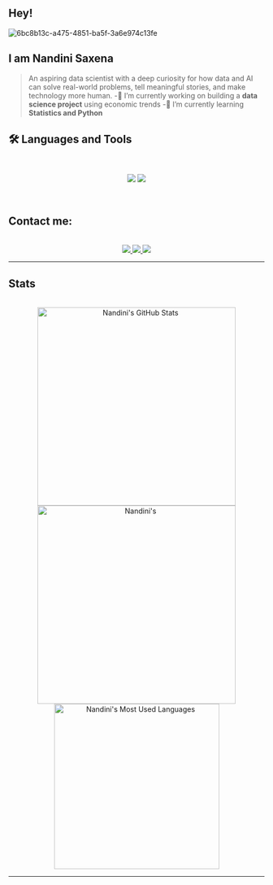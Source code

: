 ## Hey!

![6bc8b13c-a475-4851-ba5f-3a6e974c13fe](https://github.com/user-attachments/assets/83148c36-9b13-4436-afe9-81676b772875)

## I am Nandini Saxena
>An aspiring data scientist with a deep curiosity for how data and AI can solve real-world problems, tell meaningful stories, and make technology more human.
>-🔭 I’m currently working on building a **data science project** using economic trends
>-🌱 I’m currently learning **Statistics and Python**

## 🛠️ Languages and Tools
<br>
<p align="center">
  <img src="https://skillicons.dev/icons?i=java,spring,ts,flask,gcp,nodejs,react,maven,mongodb,postgres,py,ai,c" />
  <img src="https://skillicons.dev/icons?i=html,css,vue,tailwind,js,docker,electron,vue,mysql,postman,git,opencv,figma" />
</p>
<br>

## Contact me:
<br>
<div align="center">
  <a href="monalika1612@gmail.com">
    <img src="https://img.shields.io/badge/Gmail-333333?style=for-the-badge&logo=gmail&logoColor=red" />
  </a>
  <a href="https://linkedin.com/in/nandini1111" target="_blank">
    <img src="https://img.shields.io/badge/LinkedIn-0077B5?style=for-the-badge&logo=linkedin&logoColor=white" target="_blank" />
  </a>
  <a href="https://medium.com/@monalika1612" target="_blank">
    <img src="https://img.shields.io/badge/Medium-000000?style=for-the-badge&logo=medium&logoColor=white" target="_blank" />
  </a>
</div>  
<hr>

## Stats

<br>

<div align=center>
  <img width=390 src="https://github-readme-stats.vercel.app/api?username=nandini1612&theme=transparent&count_private=true&show_icons=true&rank_icon=github&locale=en" alt="Nandini's GitHub Stats" />
  <img width=390 src="https://github-readme-streak-stats.herokuapp.com/?user=nandini1612&theme=transparent&count_private=true&border_radius=10&locale=en" alt="Nandini's" />
  <img width=325 src="https://github-readme-stats.vercel.app/api/top-langs?username=nandini1612&theme=transparent&layout=donut&hide=css&langs_count=8&border_radius=10&show_icons=true&locale=en" alt="Nandini's Most Used Languages" />
</div>

<hr>



<!--
**nandini1612/nandini1612** is a ✨ _special_ ✨ repository because its `README.md` (this file) appears on your GitHub profile.

Here are some ideas to get you started:

- 🔭 I’m currently working on ...
- 🌱 I’m currently learning ...
- 👯 I’m looking to collaborate on ...
- 🤔 I’m looking for help with ...
- 💬 Ask me about ...
- 📫 How to reach me: ...
- 😄 Pronouns: ...
- ⚡ Fun fact: ...
-->
